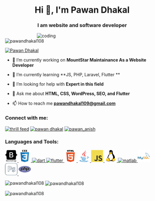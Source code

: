 <h1 align="center">Hi 👋, I'm Pawan Dhakal</h1>
<h3 align="center">I am website and software developer</h3>
<img align="right" alt="coding" width="400" src="https://bamboomcloud.com/wp-content/uploads/2018/04/blue-office.gif">
<p align="left"> <img src="https://komarev.com/ghpvc/?username=pawandhakal108&label=Profile%20views&color=0e75b6&style=flat" alt="pawandhakal108" /> </p>

<p align="left"> <a href="https://twitter.com/Pawandhakall" target="blank"><img src="https://img.shields.io/twitter/follow/Pawan DHakal?logo=twitter&style=for-the-badge" alt="Pawan Dhakal" /></a> </p>

- 🔭 I’m currently working on **MountStar Maintainance As a Website Developer**

- 🌱 I’m currently learning **JS, PHP, Laravel, Flutter **

- 🤝 I’m looking for help with **Expert in this field**

- 💬 Ask me about **HTML, CSS, WordPress, SEO, and Flutter**

- 📫 How to reach me **pawandhakal109@gmail.com**

<h3 align="left">Connect with me:</h3>
<p align="left">
<a href="https://twitter.com/Pawandhakall" target="blank"><img align="center" src="https://raw.githubusercontent.com/rahuldkjain/github-profile-readme-generator/master/src/images/icons/Social/twitter.svg" alt="thrill feed" height="30" width="40" /></a>
<a href="https://www.facebook.com/profile.php?id=100088536474651" target="blank"><img align="center" src="https://raw.githubusercontent.com/rahuldkjain/github-profile-readme-generator/master/src/images/icons/Social/facebook.svg" alt="pawan dhakal" height="30" width="40" /></a>
<a href="https://instagram.com/pa.wandhakal" target="blank"><img align="center" src="https://raw.githubusercontent.com/rahuldkjain/github-profile-readme-generator/master/src/images/icons/Social/instagram.svg" alt="pawan_anish" height="30" width="40" /></a>
</p>

<h3 align="left">Languages and Tools:</h3>
<p align="left"> <a href="https://getbootstrap.com" target="_blank" rel="noreferrer"> <img src="https://raw.githubusercontent.com/devicons/devicon/master/icons/bootstrap/bootstrap-plain-wordmark.svg" alt="bootstrap" width="40" height="40"/> </a> <a href="https://www.w3schools.com/css/" target="_blank" rel="noreferrer"> <img src="https://raw.githubusercontent.com/devicons/devicon/master/icons/css3/css3-original-wordmark.svg" alt="css3" width="40" height="40"/> </a> <a href="https://dart.dev" target="_blank" rel="noreferrer"> <img src="https://www.vectorlogo.zone/logos/dartlang/dartlang-icon.svg" alt="dart" width="40" height="40"/> </a> <a href="https://flutter.dev" target="_blank" rel="noreferrer"> <img src="https://www.vectorlogo.zone/logos/flutterio/flutterio-icon.svg" alt="flutter" width="40" height="40"/> </a> <a href="https://www.w3.org/html/" target="_blank" rel="noreferrer"> <img src="https://raw.githubusercontent.com/devicons/devicon/master/icons/html5/html5-original-wordmark.svg" alt="html5" width="40" height="40"/> </a> <a href="https://www.java.com" target="_blank" rel="noreferrer"> <img src="https://raw.githubusercontent.com/devicons/devicon/master/icons/java/java-original.svg" alt="java" width="40" height="40"/> </a> <a href="https://developer.mozilla.org/en-US/docs/Web/JavaScript" target="_blank" rel="noreferrer"> <img src="https://raw.githubusercontent.com/devicons/devicon/master/icons/javascript/javascript-original.svg" alt="javascript" width="40" height="40"/> </a> <a href="https://www.linux.org/" target="_blank" rel="noreferrer"> <img src="https://raw.githubusercontent.com/devicons/devicon/master/icons/linux/linux-original.svg" alt="linux" width="40" height="40"/> </a> <a href="https://www.mathworks.com/" target="_blank" rel="noreferrer"> <img src="https://upload.wikimedia.org/wikipedia/commons/2/21/Matlab_Logo.png" alt="matlab" width="40" height="40"/> </a> <a href="https://www.mysql.com/" target="_blank" rel="noreferrer"> <img src="https://raw.githubusercontent.com/devicons/devicon/master/icons/mysql/mysql-original-wordmark.svg" alt="mysql" width="40" height="40"/> </a> <a href="https://www.photoshop.com/en" target="_blank" rel="noreferrer"> <img src="https://raw.githubusercontent.com/devicons/devicon/master/icons/photoshop/photoshop-line.svg" alt="photoshop" width="40" height="40"/> </a> <a href="https://www.php.net" target="_blank" rel="noreferrer"> <img src="https://raw.githubusercontent.com/devicons/devicon/master/icons/php/php-original.svg" alt="php" width="40" height="40"/> </a> </p>

<p><img align="left" src="https://github-readme-stats.vercel.app/api/top-langs?username=pawandhakal108&show_icons=true&locale=en&layout=compact" alt="pawandhakal108" /></p>

<p>&nbsp;<img align="center" src="https://github-readme-stats.vercel.app/api?username=pawandhakal108&show_icons=true&locale=en" alt="pawandhakal108" /></p>

<p><img align="center" src="https://github-readme-streak-stats.herokuapp.com/?user=pawandhakal108&" alt="pawandhakal108" /></p>
